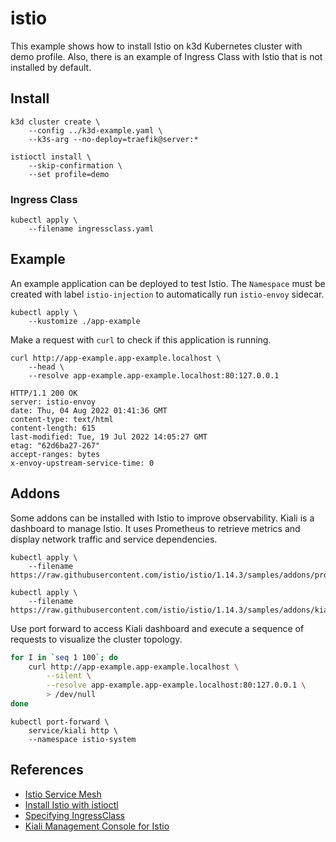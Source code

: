 # istio

This example shows how to install Istio on k3d Kubernetes cluster with demo
profile. Also, there is an example of Ingress Class with Istio that is not
installed by default.

## Install

```
k3d cluster create \
    --config ../k3d-example.yaml \
    --k3s-arg --no-deploy=traefik@server:*

istioctl install \
    --skip-confirmation \
    --set profile=demo
```

### Ingress Class

```
kubectl apply \
    --filename ingressclass.yaml
```

## Example

An example application can be deployed to test Istio. The `Namespace` must be
created with label `istio-injection` to automatically run `istio-envoy` sidecar.

```
kubectl apply \
    --kustomize ./app-example
```

Make a request with `curl` to check if this application is running.

```
curl http://app-example.app-example.localhost \
    --head \
    --resolve app-example.app-example.localhost:80:127.0.0.1
```

```
HTTP/1.1 200 OK
server: istio-envoy
date: Thu, 04 Aug 2022 01:41:36 GMT
content-type: text/html
content-length: 615
last-modified: Tue, 19 Jul 2022 14:05:27 GMT
etag: "62d6ba27-267"
accept-ranges: bytes
x-envoy-upstream-service-time: 0
```

## Addons

Some addons can be installed with Istio to improve observability. Kiali is a
dashboard to manage Istio. It uses Prometheus to retrieve metrics and display
network traffic and service dependencies.

```
kubectl apply \
    --filename https://raw.githubusercontent.com/istio/istio/1.14.3/samples/addons/prometheus.yaml

kubectl apply \
    --filename https://raw.githubusercontent.com/istio/istio/1.14.3/samples/addons/kiali.yaml
```

Use port forward to access Kiali dashboard and execute a sequence of requests to
visualize the cluster topology.

```sh
for I in `seq 1 100`; do
    curl http://app-example.app-example.localhost \
        --silent \
        --resolve app-example.app-example.localhost:80:127.0.0.1 \
        > /dev/null
done
```

```
kubectl port-forward \
    service/kiali http \
    --namespace istio-system
```

## References

* [Istio Service Mesh](https://istio.io/)
* [Install Istio with istioctl](https://istio.io/latest/docs/setup/install/istioctl/)
* [Specifying IngressClass](https://istio.io/latest/docs/tasks/traffic-management/ingress/kubernetes-ingress/#specifying-ingressclass)
* [Kiali Management Console for Istio](https://kiali.io/)
